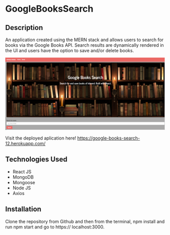 # GoogleBooksSearch

## Description
An application created using the MERN stack and allows users to search for books via the Google Books API. Search results are dynamically rendered in the UI and users have the option to save and/or delete books.

<img src="googlebooks1.png">

Visit the deployed aplication here! https://google-books-search-12.herokuapp.com/

## Technologies Used
<ul>
    <li>React JS</li>
    <li>MongoDB</li>
    <li>Mongoose</li>
    <li>Node JS</li>
    <li>Axios</li>
</ul>

## Installation
Clone the repository from Github and then from the terminal, npm install and run npm start and go to https:// localhost:3000.